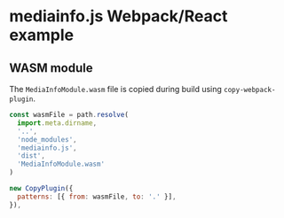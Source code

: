 # mediainfo.js Webpack/React example

## WASM module

The `MediaInfoModule.wasm` file is copied during build using `copy-webpack-plugin`.

```javascript
const wasmFile = path.resolve(
  import.meta.dirname,
  '..',
  'node_modules',
  'mediainfo.js',
  'dist',
  'MediaInfoModule.wasm'
)

new CopyPlugin({
  patterns: [{ from: wasmFile, to: '.' }],
}),
```
